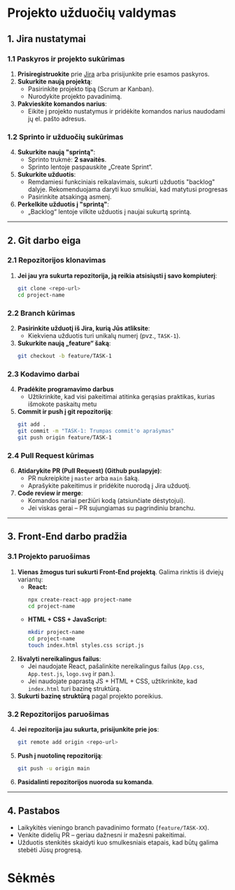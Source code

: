 # Projekto užduočių valdymas

## 1. Jira nustatymai

### 1.1 Paskyros ir projekto sukūrimas
1. **Prisiregistruokite** prie [Jira](https://www.atlassian.com/software/jira) arba prisijunkite prie esamos paskyros.
2. **Sukurkite naują projektą**:
   - Pasirinkite projekto tipą (Scrum ar Kanban).
   - Nurodykite projekto pavadinimą.
3. **Pakvieskite komandos narius**:
   - Eikite į projekto nustatymus ir pridėkite komandos narius naudodami jų el. pašto adresus.

### 1.2 Sprinto ir užduočių sukūrimas
4. **Sukurkite naują "sprintą"**:
   - Sprinto trukmė: **2 savaitės**.
   - Sprinto lentoje paspauskite „Create Sprint“.
5. **Sukurkite užduotis**:
   - Remdamiesi funkciniais reikalavimais, sukurti užduotis "backlog" dalyje. Rekomenduojama daryti kuo smulkiai, kad matytusi progresas
   - Pasirinkite atsakingą asmenį.
6. **Perkelkite užduotis į "sprintą"**:
   - „Backlog“ lentoje vilkite užduotis į naujai sukurtą sprintą.

---

## 2. Git darbo eiga

### 2.1 Repozitorijos klonavimas
1. **Jei jau yra sukurta repozitorija, ją reikia atsisiųsti į savo kompiuterį**:
   ```sh
   git clone <repo-url>
   cd project-name
   ```

### 2.2 Branch kūrimas
2. **Pasirinkite užduotį iš Jira, kurią Jūs atliksite**:
   - Kiekviena užduotis turi unikalų numerį (pvz., `TASK-1`).
3. **Sukurkite naują „feature“ šaką**:
   ```sh
   git checkout -b feature/TASK-1
   ```

### 2.3 Kodavimo darbai
4. **Pradėkite programavimo darbus**
   - Užtikrinkite, kad visi pakeitimai atitinka gerąsias praktikas, kurias išmokote paskaitų metu
5. **Commit ir push į git repozitoriją**:
   ```sh
   git add .
   git commit -m "TASK-1: Trumpas commit'o aprašymas"
   git push origin feature/TASK-1
   ```

### 2.4 Pull Request kūrimas
6. **Atidarykite PR (Pull Request) (Github puslapyje)**:
   - PR nukreipkite į `master` arba `main` šaką.
   - Aprašykite pakeitimus ir pridėkite nuorodą į Jira užduotį.
7. **Code review ir merge**:
   - Komandos nariai peržiūri kodą (atsiunčiate dėstytojui).
   - Jei viskas gerai – PR sujungiamas su pagrindiniu branchu.

---

## 3. Front-End darbo pradžia

### 3.1 Projekto paruošimas
1. **Vienas žmogus turi sukurti Front-End projektą**. Galima rinktis iš dviejų variantų:
   - **React:**
     ```sh
     npx create-react-app project-name
     cd project-name
     ```
   - **HTML + CSS + JavaScript:**
     ```sh
     mkdir project-name
     cd project-name
     touch index.html styles.css script.js
     ```
2. **Išvalyti nereikalingus failus**:
   - Jei naudojate React, pašalinkite nereikalingus failus (`App.css`, `App.test.js`, `logo.svg` ir pan.).
   - Jei naudojate paprastą JS + HTML + CSS, užtikrinkite, kad `index.html` turi bazinę struktūrą.
3. **Sukurti bazinę struktūrą** pagal projekto poreikius.

### 3.2 Repozitorijos paruošimas
4. **Jei repozitorija jau sukurta, prisijunkite prie jos**:
   ```sh
   git remote add origin <repo-url>
   ```
5. **Push į nuotolinę repozitoriją**:
   ```sh
   git push -u origin main
   ```
6. **Pasidalinti repozitorijos nuoroda su komanda**.

---

## 4. Pastabos
- Laikykitės vieningo branch pavadinimo formato (`feature/TASK-XX`).
- Venkite didelių PR – geriau dažnesni ir mažesni pakeitimai.
- Užduotis stenkitės skaidyti kuo smulkesniais etapais, kad būtų galima stebėti Jūsų progresą.

# Sėkmės

